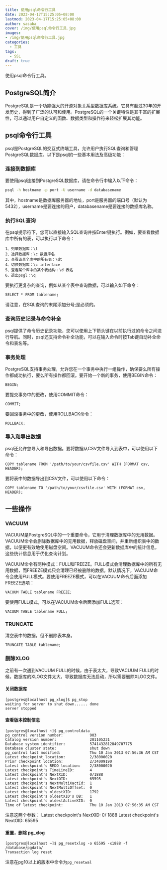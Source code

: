 ```yaml
---
title: 使用psql命令行工具
date: 2023-04-17T15:25:05+08:00
lastmod: 2023-04-17T15:25:05+08:00
author: sasaba
cover: /img/使用psql命令行工具.jpg
images:
- /img/使用psql命令行工具.jpg
categories:
  - 工具 
tags:
  - SSL
draft: true
---
```


使用psql命令行工具。

<!--more-->

## PostgreSQL简介

PostgreSQL是一个功能强大的开源对象关系型数据库系统。它具有超过30年的开发历史，得到了广泛的认可和使用。PostgreSQL的一个关键特性是其丰富的扩展性，可以通过用户自定义的函数、数据类型和操作符来轻松扩展其功能。

## psql命令行工具

psql是PostgreSQL的交互式终端工具，允许用户执行SQL查询和管理PostgreSQL数据库。以下是psql的一些基本用法及高级功能：

### 连接到数据库

要使用psql连接到PostgreSQL数据库，请在命令行中输入以下命令：

```sh
psql -h hostname -p port -U username -d databasename
```

其中，hostname是数据库服务器的地址，port是服务器的端口号（默认为5432），username是要连接的用户，databasename是要连接的数据库名称。

### 执行SQL查询
在psql提示符下，您可以直接输入SQL查询并按Enter键执行。例如，要查看数据库中所有的表，可以执行以下命令：

```text
1、列举数据库：\l
2、选择数据库：\c 数据库名
3、查看该某个库中的所有表：\dt
4、切换数据库：\c interface
5、查看某个库中的某个表结构：\d 表名
6、退出psgl：\q
```

要执行更复杂的查询，例如从某个表中查询数据，可以输入如下命令：

```text
SELECT * FROM tablename;
```
请注意，在SQL查询的末尾添加分号;是必须的。

### 查询历史记录与命令补全
psql提供了命令历史记录功能，您可以使用上下箭头键在以前执行过的命令之间进行导航。同时，psql还支持命令补全功能，可以在输入命令时按Tab键自动补全命令和表名等。

### 事务处理
PostgreSQL支持事务处理，允许您在一个事务中执行一组操作，确保要么所有操作都成功执行，要么所有操作都回滚。要开始一个新的事务，使用BEGIN命令：

```text
BEGIN;
```
要提交事务中的更改，使用COMMIT命令：

```text
COMMIT;
```
要回滚事务中的更改，使用ROLLBACK命令：

```text
ROLLBACK;
```
### 导入和导出数据
psql还允许您导入和导出数据。要将数据从CSV文件导入到表中，可以使用以下命令：

```text
COPY tablename FROM '/path/to/your/csvfile.csv' WITH (FORMAT csv, HEADER);
```
要将表中的数据导出到CSV文件，可以使用以下命令：

```text
COPY tablename TO '/path/to/your/csvfile.csv' WITH (FORMAT csv, HEADER);
```

## 一些操作

### VACUUM 

VACUUM是PostgreSQL中的一个重要命令，它用于清理数据库中的无用数据。VACUUM命令会删除数据库中的无用数据，释放磁盘空间，并重新组织表中的数据，以便更有效地使用磁盘空间。VACUUM命令还会更新数据库中的统计信息，这些统计信息用于优化查询计划。

VACUUM命令有两种模式：FULL和FREEZE。FULL模式会清理数据库中的所有无用数据，而FREEZE模式只会清理已经被删除的数据。默认情况下，VACUUM命令会使用FULL模式。要使用FREEZE模式，可以在VACUUM命令后面添加FREEZE选项：

```text
VACUUM TABLE tablename FREEZE;
```
要使用FULL模式，可以在VACUUM命令后面添加FULL选项：

```text
VACUUM TABLE tablename FULL;
```

### TRUNCATE

清空表中的数据，但不删除表本身。

```text
TRUNCATE TABLE tablename;
```

### 删除XLOG

之前有一次遇到VACUUM FULL的时候，由于表太大，导致VACUUM FULL的时候，数据库的XLOG文件太大，导致数据库无法启动，所以需要删除XLOG文件。

#### 关闭数据库

```text
[postgres@localhost pg_xlog]$ pg_stop
waiting for server to shut down...... done
server stopped
```

#### 查看版本控制信息
```text
[postgres@localhost ~]$ pg_controldata
pg_control version number:            903
Catalog version number:               201105231
Database system identifier:           5741432812849707775
Database cluster state:               shut down
pg_control last modified:             Thu 10 Jan 2013 07:56:36 AM CST
Latest checkpoint location:           2/38000020
Prior checkpoint location:            2/34009190
Latest checkpoint's REDO location:    2/38000020
Latest checkpoint's TimeLineID:       4
Latest checkpoint's NextXID:          0/1888
Latest checkpoint's NextOID:          65595
Latest checkpoint's NextMultiXactId:  1
Latest checkpoint's NextMultiOffset:  0
Latest checkpoint's oldestXID:        1792
Latest checkpoint's oldestXID's DB:   1
Latest checkpoint's oldestActiveXID:  0
Time of latest checkpoint:            Thu 10 Jan 2013 07:56:35 AM CST
```

注意这两个参数：
Latest checkpoint's NextXID: 0/ 1888
Latest checkpoint's NextOID: 65595

#### 重置，删除 pg_xlog
```text
[postgres@localhost ~]$ pg_resetxlog -o 65595 -x1888 -f /database/pgdata/
Transaction log reset
```

注意在pg10以上的版本中命令为`pg_resetwal`


